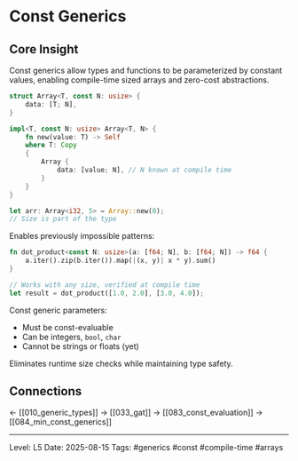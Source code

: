 # Const Generics

## Core Insight
Const generics allow types and functions to be parameterized by constant values, enabling compile-time sized arrays and zero-cost abstractions.

```rust
struct Array<T, const N: usize> {
    data: [T; N],
}

impl<T, const N: usize> Array<T, N> {
    fn new(value: T) -> Self 
    where T: Copy 
    {
        Array {
            data: [value; N], // N known at compile time
        }
    }
}

let arr: Array<i32, 5> = Array::new(0);
// Size is part of the type
```

Enables previously impossible patterns:
```rust
fn dot_product<const N: usize>(a: [f64; N], b: [f64; N]) -> f64 {
    a.iter().zip(b.iter()).map(|(x, y)| x * y).sum()
}

// Works with any size, verified at compile time
let result = dot_product([1.0, 2.0], [3.0, 4.0]);
```

Const generic parameters:
- Must be const-evaluable
- Can be integers, `bool`, `char`
- Cannot be strings or floats (yet)

Eliminates runtime size checks while maintaining type safety.

## Connections
← [[010_generic_types]]
→ [[033_gat]]
→ [[083_const_evaluation]]
→ [[084_min_const_generics]]

---
Level: L5
Date: 2025-08-15
Tags: #generics #const #compile-time #arrays